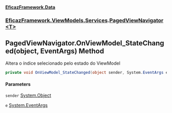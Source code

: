 #### [EficazFramework.Data](EficazFrameworkData.md 'EficazFramework Data')
### [EficazFramework.ViewModels.Services](EficazFrameworkData.md#EficazFramework.ViewModels.Services 'EficazFramework.ViewModels.Services').[PagedViewNavigator&lt;T&gt;](EficazFramework.ViewModels.Services/PagedViewNavigator_T_.md 'EficazFramework.ViewModels.Services.PagedViewNavigator<T>')

## PagedViewNavigator<T>.OnViewModel_StateChanged(object, EventArgs) Method

Altera o índice selecionado pelo estado do ViewModel

```csharp
private void OnViewModel_StateChanged(object sender, System.EventArgs e);
```
#### Parameters

<a name='EficazFramework.ViewModels.Services.PagedViewNavigator_T_.OnViewModel_StateChanged(object,System.EventArgs).sender'></a>

`sender` [System.Object](https://docs.microsoft.com/en-us/dotnet/api/System.Object 'System.Object')

<a name='EficazFramework.ViewModels.Services.PagedViewNavigator_T_.OnViewModel_StateChanged(object,System.EventArgs).e'></a>

`e` [System.EventArgs](https://docs.microsoft.com/en-us/dotnet/api/System.EventArgs 'System.EventArgs')